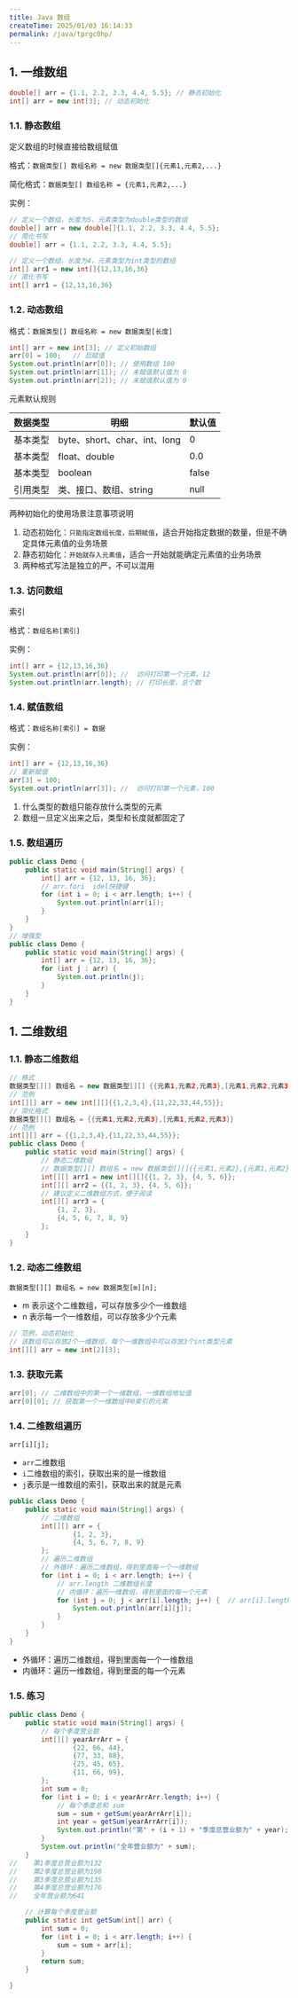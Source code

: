 ```yaml
---
title: Java 数组
createTime: 2025/01/03 16:14:33
permalink: /java/tprgc0hp/
---
```


## 1. 一维数组

```java
double[] arr = {1.1, 2.2, 3.3, 4.4, 5.5}; // 静态初始化
int[] arr = new int[3];	// 动态初始化
```

### 1.1. 静态数组

定义数组的时候直接给数组赋值

格式：`数据类型[] 数组名称 = new 数据类型[]{元素1,元素2,...}`

简化格式：`数据类型[] 数组名称 = {元素1,元素2,...}`

实例：

```java
// 定义一个数组，长度为5，元素类型为double类型的数组
double[] arr = new double[]{1.1, 2.2, 3.3, 4.4, 5.5};
// 简化书写
double[] arr = {1.1, 2.2, 3.3, 4.4, 5.5}; 

// 定义一个数组，长度为4，元素类型为int类型的数组
int[] arr1 = new int[]{12,13,16,36}
// 简化书写
int[] arr1 = {12,13,16,36}
```

### 1.2. 动态数组

格式：`数据类型[] 数组名称 = new 数据类型[长度]`

```java
int[] arr = new int[3]; // 定义初始数组
arr[0] = 100;	// 后赋值
System.out.println(arr[0]); // 使用数组 100
System.out.println(arr[1]); // 未赋值默认值为 0
System.out.println(arr[2]); // 未赋值默认值为 0
```

元素默认规则

| 数据类型 | 明细                         | 默认值 |
| -------- | ---------------------------- | ------ |
| 基本类型 | byte、short、char、int、long | 0      |
| 基本类型 | float、double                | 0.0    |
| 基本类型 | boolean                      | false  |
| 引用类型 | 类、接口、数组、string       | null   |

两种初始化的使用场景注意事项说明

1. 动态初始化：`只能指定数组长度，后期赋值`，适合开始指定数据的数量，但是不确定具体元素值的业务场景
2. 静态初始化：`开始就存入元素值`，适合一开始就能确定元素值的业务场景
3. 两种格式写法是独立的严，不可以混用

### 1.3. 访问数组

索引

格式：`数组名称[索引]`

实例：

```java
int[] arr = {12,13,16,36}
System.out.println(arr[0]); //  访问打印第一个元素，12
System.out.println(arr.length); // 打印长度，总个数
```

### 1.4. 赋值数组

格式：`数组名称[索引] = 数据`

实例：

```java
int[] arr = {12,13,16,36}
// 重新赋值
arr[3] = 100;
System.out.println(arr[3]); //  访问打印第一个元素，100
```

1. 什么类型的数组只能存放什么类型的元素
2. 数组一旦定义出来之后，类型和长度就都固定了

### 1.5. 数组遍历

```java
public class Demo {
    public static void main(String[] args) {
        int[] arr = {12, 13, 16, 36};
        // arr.fori  idel快捷键
        for (int i = 0; i < arr.length; i++) {
            System.out.println(arr[i]);
        }
    }
}
// 增强型
public class Demo {
    public static void main(String[] args) {
        int[] arr = {12, 13, 16, 36};
        for (int j : arr) {
            System.out.println(j);
        }
    }
}
```

## 1. 二维数组

### 1.1. 静态二维数组

```java
// 格式
数据类型[][] 数组名 = new 数据类型[][] {{元素1,元素2,元素3},[元素1,元素2,元素3]}
// 范例
int[][] arr = new int[][]{{1,2,3,4},{11,22,33,44,55}};
// 简化格式
数据类型[][] 数组名 = {{元素1,元素2,元素3},[元素1,元素2,元素3]}
// 范例
int[][] arr = {{1,2,3,4},{11,22,33,44,55}};
public class Demo {
    public static void main(String[] args) {
        // 静态二维数组
        // 数据类型[][] 数组名 = new 数据类型[][]{{元素1,元素2},{元素1,元素2}}
        int[][] arr1 = new int[][]{{1, 2, 3}, {4, 5, 6}};
        int[][] arr2 = {{1, 2, 3}, {4, 5, 6}};
        // 建议定义二维数组方式，便于阅读
        int[][] arr3 = {
            {1, 2, 3},
            {4, 5, 6, 7, 8, 9}
        };
    }
}
```

### 1.2. 动态二维数组

```
数据类型[][] 数组名 = new 数据类型[m][n];
```

- m 表示这个二维数组，可以存放多少个一维数组
- n 表示每一个一维数组，可以存放多少个元素

```java
// 范例，动态初始化
// 该数组可以存放2个一维数组，每个一维数组中可以存放3个int类型元素
int[][] arr = new int[2][3];  
```

### 1.3. 获取元素

```java
arr[0]; // 二维数组中的第一个一维数组，一维数组地址值
arr[0][0]; // 获取第一个一维数组中0索引的元素
```

### 1.4. 二维数组遍历

```
arr[i][j];
```

- `arr`二维数组
- `i`二维数组的索引，获取出来的是一维数组
- `j`表示是一维数组的索引，获取出来的就是元素

```java
public class Demo {
    public static void main(String[] args) {
        // 二维数组
        int[][] arr = {
                {1, 2, 3},
                {4, 5, 6, 7, 8, 9}
        };
        // 遍历二维数组
        // 外循环：遍历二维数组，得到里面每一个一维数组
        for (int i = 0; i < arr.length; i++) {
            // arr.length 二维数组长度
            // 内循环：遍历一维数组，得到里面的每一个元素
            for (int j = 0; j < arr[i].length; j++) {  // arr[i].length 一维数组长度
                System.out.println(arr[i][j]);
            }
        }
    }
}
```

- 外循环：遍历二维数组，得到里面每一个一维数组
- 内循环：遍历一维数组，得到里面的每一个元素

### 1.5. 练习

```java
public class Demo {
    public static void main(String[] args) {
        // 每个季度营业额
        int[][] yearArrArr = {
                {22, 66, 44},
                {77, 33, 88},
                {25, 45, 65},
                {11, 66, 99},
        };
        int sum = 0;
        for (int i = 0; i < yearArrArr.length; i++) {
            // 每个季度总和 sum
            sum = sum + getSum(yearArrArr[i]);
            int year = getSum(yearArrArr[i]);
            System.out.println("第" + (i + 1) + "季度总营业额为" + year);
        }
        System.out.println("全年营业额为" + sum);
    }
//    第1季度总营业额为132
//    第2季度总营业额为198
//    第3季度总营业额为135
//    第4季度总营业额为176
//    全年营业额为641

    // 计算每个季度营业额
    public static int getSum(int[] arr) {
        int sum = 0;
        for (int i = 0; i < arr.length; i++) {
            sum = sum + arr[i];
        }
        return sum;
    }

}
```
